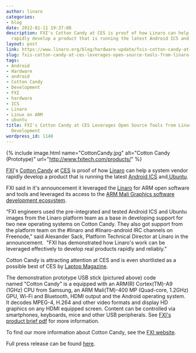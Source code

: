 ```yaml
---
author: linaro
categories:
- blog
date: 2012-01-11 19:37:08
description: FXI's Cotton Candy at CES is proof of how Linaro can help a system vendor
  rapidly develop a product that is running the latest Android ICS and Ubuntu.
layout: post
link: https://www.linaro.org/blog/hardware-update/fxis-cotton-candy-at-ces-leverages-open-source-tools-from-linaro-for-rapid-development/
slug: fxis-cotton-candy-at-ces-leverages-open-source-tools-from-linaro-for-rapid-development
tags:
- Android
- Hardware
- android
- Cotton Candy
- Development
- FXI
- hardware
- ICS
- Linaro
- Linux on ARM
- ubuntu
title: FXI's Cotton Candy at CES Leverages Open Source Tools from Linaro for Rapid
  Development
wordpress_id: 1148
---
```


{% include image.html name="CottonCandy.jpg" alt="Cotton Candy (Prototype)" url="http://www.fxitech.com/products/" %}

[FXI](http://www.fxitech.com/)'s [Cotton Candy](http://www.fxitech.com/products/) at [CES](http://www.cesweb.org/) is proof of how [Linaro](https://www.linaro.org/) can help a system vendor rapidly develop a product that is running the latest [Android ICS](http://www.android.com/about/ice-cream-sandwich/) and[ Ubuntu](http://www.ubuntu.com/ubuntu).

FXI said in it's announcement it leveraged the [Linaro](https://www.linaro.org/) for ARM open software and tools and leveraged its access to the [ARM Mali Graphics software development ecosystem](http://www.malideveloper.com/).

“FXI engineers used the pre-integrated and tested Android ICS and Ubuntu images from the Linaro platform team as a base in developing support for two new operating systems on Cotton Candy. They also got support from the platform team on the #linaro and #linaro-android IRC channels on Freenode," said Alexander Sack, Platform Technical Director at Linaro in the announcement.  "FXI has demonstrated how Linaro's work can be leveraged effectively to develop real products rapidly and reliably."

Cotton Candy is attracting attention at CES and is even shortlisted as a possible best of CES by [Laptop Magazine](http://blog.laptopmag.com/readers-choice-for-best-of-ces-2012-voting-open-until-112-at-noon-est).

The demonstration prototype USB stick (pictured above) code named "Cotton Candy" is a equipped with an ARM(R) Cortex(TM)-A9 (1GHz) CPU from Samsung, an ARM Mali(TM)-400 MP (Quad-core, 1.2GHz) GPU, Wi-Fi and Bluetooth, HDMI output and the Android operating system. It decodes MPEG-4, H.264 and other video formats and display HD graphics on any HDMI equipped screen. Content can be controlled via smartphones, keyboards, mice and other USB peripherals. See [FXI's product brief pdf](http://www.fxitech.com/wp-content/uploads/2010/12/productbrief_cottoncandy.pdf) for more information.

To find our more information about Cotton Candy, see the [FXI website](http://www.fxitech.com/products/).

Full press release can be found [here](http://www.virtualpressoffice.com/detail.do?contentId=692736&companyId=7574&showId=1575).